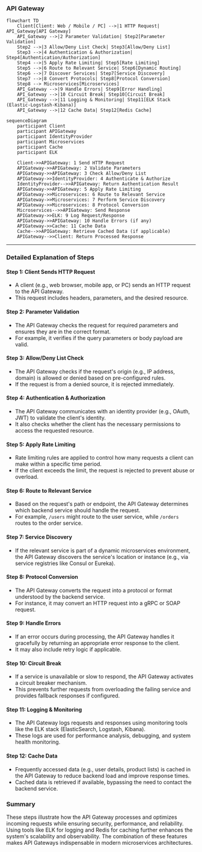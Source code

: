 ### API Gateway

```mermaid
flowchart TD
    Client[Client: Web / Mobile / PC] -->|1 HTTP Request| API_Gateway[API Gateway]
    API_Gateway -->|2 Parameter Validation| Step2[Parameter Validation]
    Step2 -->|3 Allow/Deny List Check| Step3[Allow/Deny List]
    Step3 -->|4 Authentication & Authorization| Step4[Authentication/Authorization]
    Step4 -->|5 Apply Rate Limiting| Step5[Rate Limiting]
    Step5 -->|6 Route to Relevant Service| Step6[Dynamic Routing]
    Step6 -->|7 Discover Services| Step7[Service Discovery]
    Step7 -->|8 Convert Protocols| Step8[Protocol Conversion]
    Step8 --> Microservices[Microservices]
    API_Gateway -->|9 Handle Errors| Step9[Error Handling]
    API_Gateway -->|10 Circuit Break| Step10[Circuit Break]
    API_Gateway -->|11 Logging & Monitoring| Step11[ELK Stack (Elastic-Logstash-Kibana)]
    API_Gateway -->|12 Cache Data| Step12[Redis Cache]
```


```mermaid
sequenceDiagram
    participant Client
    participant APIGateway
    participant IdentityProvider
    participant Microservices
    participant Cache
    participant ELK

    Client->>APIGateway: 1 Send HTTP Request
    APIGateway->>APIGateway: 2 Validate Parameters
    APIGateway->>APIGateway: 3 Check Allow/Deny List
    APIGateway->>IdentityProvider: 4 Authenticate & Authorize
    IdentityProvider-->>APIGateway: Return Authentication Result
    APIGateway->>APIGateway: 5 Apply Rate Limiting
    APIGateway->>Microservices: 6 Route to Relevant Service
    APIGateway->>Microservices: 7 Perform Service Discovery
    APIGateway->>Microservices: 8 Protocol Conversion
    Microservices-->>APIGateway: Send Response
    APIGateway->>ELK: 9 Log Request/Response
    APIGateway->>APIGateway: 10 Handle Errors (if any)
    APIGateway->>Cache: 11 Cache Data
    Cache-->>APIGateway: Retrieve Cached Data (if applicable)
    APIGateway-->>Client: Return Processed Response
```

---

### **Detailed Explanation of Steps**

#### Step 1: Client Sends HTTP Request
- A client (e.g., web browser, mobile app, or PC) sends an HTTP request to the API Gateway. 
- This request includes headers, parameters, and the desired resource.

#### Step 2: Parameter Validation
- The API Gateway checks the request for required parameters and ensures they are in the correct format.
- For example, it verifies if the query parameters or body payload are valid.

#### Step 3: Allow/Deny List Check
- The API Gateway checks if the request's origin (e.g., IP address, domain) is allowed or denied based on pre-configured rules.
- If the request is from a denied source, it is rejected immediately.

#### Step 4: Authentication & Authorization
- The API Gateway communicates with an identity provider (e.g., OAuth, JWT) to validate the client's identity.
- It also checks whether the client has the necessary permissions to access the requested resource.

#### Step 5: Apply Rate Limiting
- Rate limiting rules are applied to control how many requests a client can make within a specific time period.
- If the client exceeds the limit, the request is rejected to prevent abuse or overload.

#### Step 6: Route to Relevant Service
- Based on the request's path or endpoint, the API Gateway determines which backend service should handle the request.
- For example, `/users` might route to the user service, while `/orders` routes to the order service.

#### Step 7: Service Discovery
- If the relevant service is part of a dynamic microservices environment, the API Gateway discovers the service's location or instance (e.g., via service registries like Consul or Eureka).

#### Step 8: Protocol Conversion
- The API Gateway converts the request into a protocol or format understood by the backend service.
- For instance, it may convert an HTTP request into a gRPC or SOAP request.

#### Step 9: Handle Errors
- If an error occurs during processing, the API Gateway handles it gracefully by returning an appropriate error response to the client.
- It may also include retry logic if applicable.

#### Step 10: Circuit Break
- If a service is unavailable or slow to respond, the API Gateway activates a circuit breaker mechanism.
- This prevents further requests from overloading the failing service and provides fallback responses if configured.

#### Step 11: Logging & Monitoring
- The API Gateway logs requests and responses using monitoring tools like the ELK stack (ElasticSearch, Logstash, Kibana).
- These logs are used for performance analysis, debugging, and system health monitoring.

#### Step 12: Cache Data
- Frequently accessed data (e.g., user details, product lists) is cached in the API Gateway to reduce backend load and improve response times.
- Cached data is retrieved if available, bypassing the need to contact the backend service.

### **Summary**

These steps illustrate how the API Gateway processes and optimizes incoming requests while ensuring security, performance, and reliability. Using tools like ELK for logging and Redis for caching further enhances the system's scalability and observability. The combination of these features makes API Gateways indispensable in modern microservices architectures.
